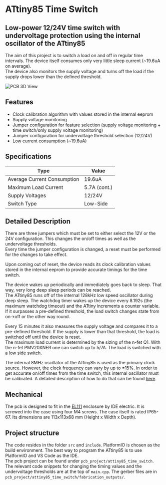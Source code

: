 # ATtiny85 Time Switch

## Low-power 12/24V time switch with undervoltage protection using the internal oscillator of the ATtiny85

The aim of this project is to switch a load on and off in regular time intervals. The device itself consumes only very little sleep current (~19.6uA on average).  
The device also monitors the supply voltage and turns off the load if the supply drops lower than the defined threshold.

![PCB 3D View](pcb_project/attiny85_time_switch/attiny85_time_switch.png)

## Features

- Clock calibration algorithm with values stored in the internal eeprom
- Supply voltage monitoring
- Jumper configuration for feature selection (supply voltage monitoring + time switch/only supply voltage monitoring)
- Jumper configuration for undervoltage threshold selection (12/24V)
- Low current consumption (~19.6uA)

## Specifications

| Type                        | Value        |
| --------------------------- | ------------ |
| Average Current Consumption | 19.6uA       |
| Maximum Load Current        | 5.7A (cont.) |
| Supply Voltages             | 12/24V       |
| Switch Type                 | Low-Side     |

## Detailed Description

There are three jumpers which must be set to either select the 12V or the 24V configuration. This changes the on/off times as well as the undervoltage thresholds.  
Every time the jumper configuration is changed, a reset must be performed for the changes to take effect.  

Upon coming out of reset, the device reads its clock calibration values stored in the internal eeprom to provide accurate timings for the time switch.

The device wakes up periodically and immediately goes back to sleep. That way, very long deep sleep periods can be reached.  
The ATtiny85 runs off of the internal 128kHz low speed oscillator during deep sleep. The watchdog timer wakes up the device every 8.192s (the maximum watchdog timeout) and the ATtiny increments a counter variable.
If it surpasses a pre-defined threshold, the load switch changes state from on->off or the other way round.  

Every 15 minutes it also measures the supply voltage and compares it to a pre-defined threshold. If the supply is lower than that threshold, the load is switched off until the device is reset.  
The maximum load current is determined by the sizing of the n-fet Q1. With the n-fet PMV20XNER one can switch up to 5/7A. The load is switched with a low side switch.  

The internal 8MHz oscillator of the ATtiny85 is used as the primary clock source. However, the clock frequency can vary by up to ±15%. In order to get accurate on/off times from the time switch,
this internal oscillator must be calibrated. A detailed description of how to do that can be found [here](clock_calibrations/clock_calibrations.md).

## Mechanical

The pcb is designed to fit in the [EL111](https://ide.es/eng/products/junction-boxes-and-mechanisms/ip65-ip67-junction-boxes/ref_EL111) enclosure by IDE electric.
It is screwed into the case using four M4 screws. The case itself is rated IP65-67. Its dimensions are 113x113x68 mm (Height x Width x Depth).

## Project structure

The code resides in the folder `src` and `include`. PlatformIO is chosen as the build environment. The best way to program the ATtiny85 is to use PlatformIO and VS Code as the IDE.  
The pcb project can be found under `pcb_project/attiny85_time_switch`. The relevant code snippets for changing the timing values and the undervoltage thresholds are at the top of `main.cpp`.
The gerber files are in `pcb_project/attiny85_time_switch/fabrication_outputs/`.
